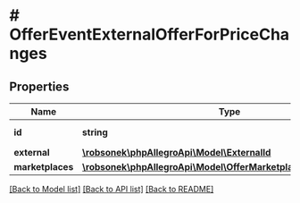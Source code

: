 # # OfferEventExternalOfferForPriceChanges

## Properties

Name | Type | Description | Notes
------------ | ------------- | ------------- | -------------
**id** | **string** | The offer ID. |
**external** | [**\robsonek\phpAllegroApi\Model\ExternalId**](ExternalId.md) |  |
**marketplaces** | [**\robsonek\phpAllegroApi\Model\OfferMarketplacesPriceChanges[]**](OfferMarketplacesPriceChanges.md) |  | [optional]

[[Back to Model list]](../../README.md#models) [[Back to API list]](../../README.md#endpoints) [[Back to README]](../../README.md)
